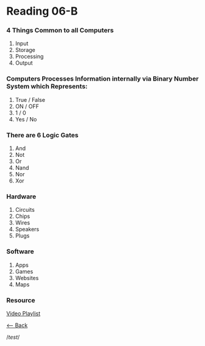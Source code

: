 # Reading 06-B

### 4 Things Common to all Computers
1. Input
1. Storage
1. Processing
1. Output

### Computers Processes Information internally via Binary Number System which Represents:
1. True / False
1. ON / OFF
1. 1 / 0
1. Yes / No

### There are 6 Logic Gates
1. And
1. Not
1. Or
1. Nand
1. Nor
1. Xor

### Hardware
1. Circuits
1. Chips
1. Wires
1. Speakers
1. Plugs

### Software
1. Apps
1. Games
1. Websites
1. Maps

### Resource
[Video Playlist](https://www.youtube.com/watch?v=ZoqMiFKspAA&list=PLzdnOPI1iJNcsRwJhvksEo1tJqjIqWbN-&index=4)

[<-- Back](README.md)

/*test*/